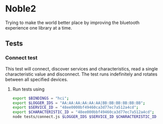 # Noble2

Trying to make the world better place by improving the bluetooth experience one library at a time.

## Tests

### Connect test

This test will connect, discover services and characteristics, read a single characteristic value and disconnect.
The test runs indefinitely and rotates between all specified devices.

1. Run tests using

   ```bash
   export $BINDINGS = "hci";
   export $LOGGER_IDS = "AA:AA:AA:AA:AA:AA|BB:BB:BB:BB:BB:BB";
   export $SERVICE_ID = "48ee0000bf49460ca3d77ec7a512a4cd";
   export $CHARACTERISTIC_ID = "48ee000bbf49460ca3d77ec7a512a4cd";
   node tests/connect.js $LOGGER_IDS $SERVICE_ID $CHARACTERISTIC_ID
   ```
